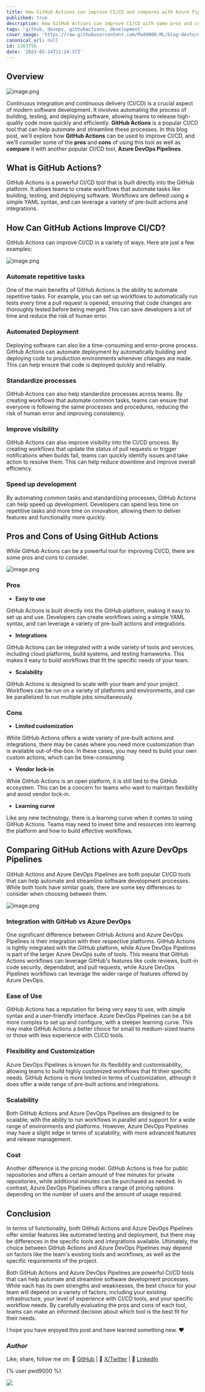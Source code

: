 ```yaml
---
title: How GitHub Actions can improve CI/CD and compares with Azure Pipelines
published: true
description: How GitHub Actions can improve CI/CD with some pros and cons and comparison to Azure DevOps Pipelines.
tags: 'github, devops, githubactions, development'
cover_image: 'https://raw.githubusercontent.com/Pwd9000-ML/blog-devto/main/posts/2023/GitHub-Actions-CICD/assets/main.png'
canonical_url: null
id: 1363756
date: '2023-02-14T11:24:37Z'
---
```


## Overview

![image.png](https://raw.githubusercontent.com/Pwd9000-ML/blog-devto/main/posts/2023/GitHub-Actions-CICD/assets/flow2.png)

Continuous integration and continuous delivery (CI/CD) is a crucial aspect of modern software development. It involves automating the process of building, testing, and deploying software, allowing teams to release high-quality code more quickly and efficiently. **GitHub Actions** is a popular CI/CD tool that can help automate and streamline these processes. In this blog post, we'll explore how **GitHub Actions** can be used to improve CI/CD, and we'll consider some of the **pros** and **cons** of using this tool as well as **compare** it with another popular CI/CD tool, **Azure DevOps Pipelines**.

## What is GitHub Actions?

GitHub Actions is a powerful CI/CD tool that is built directly into the GitHub platform. It allows teams to create workflows that automate tasks like building, testing, and deploying software. Workflows are defined using a simple YAML syntax, and can leverage a variety of pre-built actions and integrations.

## How Can GitHub Actions Improve CI/CD?

GitHub Actions can improve CI/CD in a variety of ways. Here are just a few examples:

![image.png](https://raw.githubusercontent.com/Pwd9000-ML/blog-devto/main/posts/2023/GitHub-Actions-CICD/assets/loop.png)

### Automate repetitive tasks

One of the main benefits of GitHub Actions is the ability to automate repetitive tasks. For example, you can set up workflows to automatically run tests every time a pull request is opened, ensuring that code changes are thoroughly tested before being merged. This can save developers a lot of time and reduce the risk of human error.

### Automated Deployment

Deploying software can also be a time-consuming and error-prone process. GitHub Actions can automate deployment by automatically building and deploying code to production environments whenever changes are made. This can help ensure that code is deployed quickly and reliably.

### Standardize processes

GitHub Actions can also help standardize processes across teams. By creating workflows that automate common tasks, teams can ensure that everyone is following the same processes and procedures, reducing the risk of human error and improving consistency.

### Improve visibility

GitHub Actions can also improve visibility into the CI/CD process. By creating workflows that update the status of pull requests or trigger notifications when builds fail, teams can quickly identify issues and take action to resolve them. This can help reduce downtime and improve overall efficiency.

### Speed up development

By automating common tasks and standardizing processes, GitHub Actions can help speed up development. Developers can spend less time on repetitive tasks and more time on innovation, allowing them to deliver features and functionality more quickly.

## Pros and Cons of Using GitHub Actions

While GitHub Actions can be a powerful tool for improving CI/CD, there are some pros and cons to consider.

![image.png](https://raw.githubusercontent.com/Pwd9000-ML/blog-devto/main/posts/2023/GitHub-Actions-CICD/assets/comp.png)

### Pros

- **Easy to use**

GitHub Actions is built directly into the GitHub platform, making it easy to set up and use. Developers can create workflows using a simple YAML syntax, and can leverage a variety of pre-built actions and integrations.

- **Integrations**

GitHub Actions can be integrated with a wide variety of tools and services, including cloud platforms, build systems, and testing frameworks. This makes it easy to build workflows that fit the specific needs of your team.

- **Scalability**

GitHub Actions is designed to scale with your team and your project. Workflows can be run on a variety of platforms and environments, and can be parallelized to run multiple jobs simultaneously.

### Cons

- **Limited customization**

While GitHub Actions offers a wide variety of pre-built actions and integrations, there may be cases where you need more customization than is available out-of-the-box. In these cases, you may need to build your own custom actions, which can be time-consuming.

- **Vendor lock-in**

While GitHub Actions is an open platform, it is still tied to the GitHub ecosystem. This can be a concern for teams who want to maintain flexibility and avoid vendor lock-in.

- **Learning curve**

Like any new technology, there is a learning curve when it comes to using GitHub Actions. Teams may need to invest time and resources into learning the platform and how to build effective workflows.

## Comparing GitHub Actions with Azure DevOps Pipelines

GitHub Actions and Azure DevOps Pipelines are both popular CI/CD tools that can help automate and streamline software development processes. While both tools have similar goals, there are some key differences to consider when choosing between them.

![image.png](https://raw.githubusercontent.com/Pwd9000-ML/blog-devto/main/posts/2023/GitHub-Actions-CICD/assets/vs.png)

### Integration with GitHub vs Azure DevOps

One significant difference between GitHub Actions and Azure DevOps Pipelines is their integration with their respective platforms. GitHub Actions is tightly integrated with the GitHub platform, while Azure DevOps Pipelines is part of the larger Azure DevOps suite of tools. This means that GitHub Actions workflows can leverage GitHub's features like code reviews, built-in code security, dependabot, and pull requests, while Azure DevOps Pipelines workflows can leverage the wider range of features offered by Azure DevOps.

### Ease of Use

GitHub Actions has a reputation for being very easy to use, with simple syntax and a user-friendly interface. Azure DevOps Pipelines can be a bit more complex to set up and configure, with a steeper learning curve. This may make GitHub Actions a better choice for small to medium-sized teams or those with less experience with CI/CD tools.

### Flexibility and Customization

Azure DevOps Pipelines is known for its flexibility and customisability, allowing teams to build highly customized workflows that fit their specific needs. GitHub Actions is more limited in terms of customization, although it does offer a wide range of pre-built actions and integrations.

### Scalability

Both GitHub Actions and Azure DevOps Pipelines are designed to be scalable, with the ability to run workflows in parallel and support for a wide range of environments and platforms. However, Azure DevOps Pipelines may have a slight edge in terms of scalability, with more advanced features and release management.

### Cost

Another difference is the pricing model. GitHub Actions is free for public repositories and offers a certain amount of free minutes for private repositories, while additional minutes can be purchased as needed. In contrast, Azure DevOps Pipelines offers a range of pricing options depending on the number of users and the amount of usage required.

## Conclusion

In terms of functionality, both GitHub Actions and Azure DevOps Pipelines offer similar features like automated testing and deployment, but there may be differences in the specific tools and integrations available. Ultimately, the choice between GitHub Actions and Azure DevOps Pipelines may depend on factors like the team's existing tools and workflows, as well as the specific requirements of the project.

Both GitHub Actions and Azure DevOps Pipelines are powerful CI/CD tools that can help automate and streamline software development processes. While each has its own strengths and weaknesses, the best choice for your team will depend on a variety of factors, including your existing infrastructure, your level of experience with CI/CD tools, and your specific workflow needs. By carefully evaluating the pros and cons of each tool, teams can make an informed decision about which tool is the best fit for their needs.

I hope you have enjoyed this post and have learned something new. :heart:

### _Author_

Like, share, follow me on: :octopus: [GitHub](https://github.com/Pwd9000-ML) | :penguin: [X/Twitter](https://x.com/pwd9000) | :space_invader: [LinkedIn](https://www.linkedin.com/in/marcel-l-61b0a96b/)

{% user pwd9000 %}

<a href="https://www.buymeacoffee.com/pwd9000"><img src="https://img.buymeacoffee.com/button-api/?text=Buy me a coffee&emoji=&slug=pwd9000&button_colour=FFDD00&font_colour=000000&font_family=Cookie&outline_colour=000000&coffee_colour=ffffff"></a>
